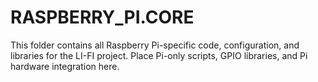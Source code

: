 # RASPBERRY_PI.CORE

This folder contains all Raspberry Pi-specific code, configuration, and libraries for the LI-FI project. Place Pi-only scripts, GPIO libraries, and Pi hardware integration here.
